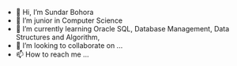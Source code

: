 - 👋 Hi, I’m Sundar Bohora
- 👀 I’m junior in Computer Science
- 🌱 I’m currently learning Oracle SQL, Database Management, Data Structures and Algorithm, 
- 💞️ I’m looking to collaborate on ...
- 📫 How to reach me ...

<!---
Sundarbaba/Sundarbaba is a ✨ special ✨ repository because its `README.md` (this file) appears on your GitHub profile.
You can click the Preview link to take a look at your changes.
--->
